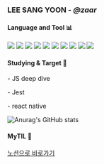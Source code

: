 ### LEE SANG YOON - *@zaar* 





#### Language and Tool 📊
<p>
<img src="https://img.shields.io/badge/html-red?style=flat&logo=HTML5&logoColor=white"/><a/>
<img src="https://img.shields.io/badge/css-blue?style=flat&logo=CSS3&logoColor=white"/>
<img src="https://img.shields.io/badge/sass-pink?style=flat&logo=Sass&logoColor=white"/>
<img src="https://img.shields.io/badge/styledcomponents-DB7093?style=flat&logo=styledcomponents&logoColor=white"/>
<img src="https://img.shields.io/badge/JavaScript-yellow?style=flat&logo=JavaScript&logoColor=white"/>
<img src="https://img.shields.io/badge/React-lightblue?style=flat&logo=React&logoColor=white">
<img src="https://img.shields.io/badge/vue.js-4FC08D?style=flat&logo=vue.js&logoColor=white">
<img src="https://img.shields.io/badge/typescript-3178C6?style=flat&logo=Typescript&logoColor=white">
<img src="https://img.shields.io/badge/github-181717?style=flat&logo=github&logoColor=white">
<img src="https://img.shields.io/badge/firebase-white?style=flat&logo=firebase&logoColor=yellow"/>
</P>
  
#### Studying & Target :running:
<p>- JS deep dive</p>
<p>- Jest</p>
<p>- react native</p>

<a>
  
![Anurag's GitHub stats](https://github-readme-stats.vercel.app/api?username=zaar625&show_icons=true&theme=gruvbox&hide=stars)
</a>  


 #### MyTIL :bookmark_tabs: 
 <a href="https://www.notion.so/6ee88740c71e4074937a7f49c43540c2?v=1d3ae83fd37948268377f9852ad19a50">노션으로   바로가기</a>
